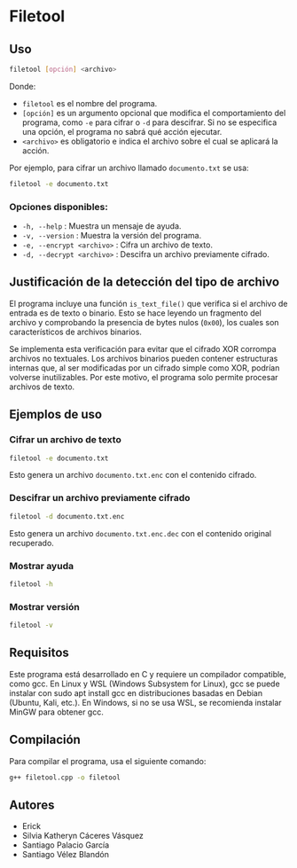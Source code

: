 # Filetool

## Uso

```sh
filetool [opción] <archivo>
```

Donde:  
- `filetool` es el nombre del programa.  
- `[opción]` es un argumento opcional que modifica el comportamiento del programa, como `-e` para cifrar o `-d` para descifrar. Si no se especifica una opción, el programa no sabrá qué acción ejecutar.  
- `<archivo>` es obligatorio e indica el archivo sobre el cual se aplicará la acción.  

Por ejemplo, para cifrar un archivo llamado `documento.txt` se usa:  
```sh
filetool -e documento.txt
```

### Opciones disponibles:

- `-h, --help` : Muestra un mensaje de ayuda.
- `-v, --version` : Muestra la versión del programa.
- `-e, --encrypt <archivo>` : Cifra un archivo de texto.
- `-d, --decrypt <archivo>` : Descifra un archivo previamente cifrado.

## Justificación de la detección del tipo de archivo

El programa incluye una función `is_text_file()` que verifica si el archivo de entrada es de texto o binario. Esto se hace leyendo un fragmento del archivo y comprobando la presencia de bytes nulos (`0x00`), los cuales son característicos de archivos binarios.

Se implementa esta verificación para evitar que el cifrado XOR corrompa archivos no textuales. Los archivos binarios pueden contener estructuras internas que, al ser modificadas por un cifrado simple como XOR, podrían volverse inutilizables. Por este motivo, el programa solo permite procesar archivos de texto.

## Ejemplos de uso

### Cifrar un archivo de texto

```sh
filetool -e documento.txt
```

Esto genera un archivo `documento.txt.enc` con el contenido cifrado.

### Descifrar un archivo previamente cifrado

```sh
filetool -d documento.txt.enc
```

Esto genera un archivo `documento.txt.enc.dec` con el contenido original recuperado.

### Mostrar ayuda

```sh
filetool -h
```

### Mostrar versión

```sh
filetool -v
```

## Requisitos

Este programa está desarrollado en C y requiere un compilador compatible, como gcc.
En Linux y WSL (Windows Subsystem for Linux), gcc se puede instalar con sudo apt install gcc en distribuciones basadas en Debian (Ubuntu, Kali, etc.).
En Windows, si no se usa WSL, se recomienda instalar MinGW para obtener gcc.

## Compilación

Para compilar el programa, usa el siguiente comando:

```sh
g++ filetool.cpp -o filetool
```

## Autores

- Erick 
- Silvia Katheryn Cáceres Vásquez
- Santiago Palacio García
- Santiago Vélez Blandón





